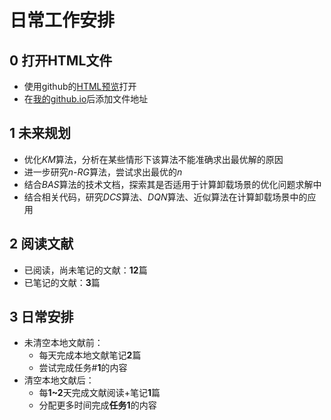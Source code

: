 # 日常工作安排

## 0 打开HTML文件
- 使用github的[HTML预览](http://htmlpreview.github.io/)打开
- 在[我的github.io](https://amanehayashi.github.io/Labs/)后添加文件地址

## 1 未来规划
- 优化*KM*算法，分析在某些情形下该算法不能准确求出最优解的原因
- 进一步研究*n-RG*算法，尝试求出最优的*n*
- 结合*BAS*算法的技术文档，探索其是否适用于计算卸载场景的优化问题求解中
- 结合相关代码，研究*DCS*算法、*DQN*算法、近似算法在计算卸载场景中的应用

## 2 阅读文献
- 已阅读，尚未笔记的文献：**12**篇
- 已笔记的文献：**3**篇

## 3 日常安排
- 未清空本地文献前：
  - 每天完成本地文献笔记**2**篇
  - 尝试完成任务#**1**的内容
- 清空本地文献后：
  - 每**1~2**天完成文献阅读+笔记**1**篇
  - 分配更多时间完成**任务1**的内容


